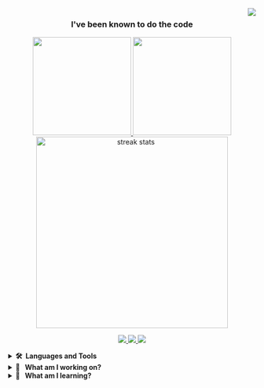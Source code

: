 <img align="right" src="https://visitor-badge.laobi.icu/badge?page_id=jetjacobs.jetjacobs" />

<h3 align="center">I've been known to do the code</h3> 

<p align="center">
	<a href="https://github.com/jetjacobs">
	  <img height=200 src="https://github-readme-stats.vercel.app/api?username=jetjacobs&show_icons=true&theme=onedark" />
	</a>
	<a href="https://github.com/jetjacobs">
	  <img height=200 src="https://github-readme-stats.vercel.app/api/top-langs/?username=jetjacobs&layout=donut&langs_count=8&card_width=320" />
	</a>
	<img width=390 align="center" src="https://streak-stats.demolab.com?user=JetJacobs&theme=onedark&border_radius=10" alt="streak stats"/>
</p>

<p align="center"> 
  <a href="mailto:jetjacobs@alumni.iastate.edu">
    <img src="https://img.shields.io/badge/Gmail-333333?style=for-the-badge&logo=gmail&logoColor=red" />
  </a>
  <a href="https://linkedin.com/in/jetjacobs" target="_blank">
    <img src="https://img.shields.io/badge/LinkedIn-0077B5?style=for-the-badge&logo=linkedin&logoColor=white" target="_blank" />
  </a>
  <a href="https://jetjacobs.github.io" target="_blank">
     <img src="https://img.shields.io/badge/Portfolio-FF5722?style=for-the-badge&logo=todoist&logoColor=white" target="_blank" /> <!-- sqlite, safari, google-chrome are other good icon options -->
  </a>
</p>


<!-- 🔗 &nbsp;**Connect with me**
<p align="left">
<a href="https://dev.to/gautamkrishnar" target="blank"><img align="center" src="https://cdn.jsdelivr.net/npm/simple-icons@3.0.1/icons/dev-dot-to.svg" alt="gautamkrishnar" height="30" width="40" /></a>
<a href="https://twitter.com/gautamkrishnar" target="blank"><img align="center" src="https://raw.githubusercontent.com/rahuldkjain/github-profile-readme-generator/master/src/images/icons/Social/twitter.svg" alt="gautamkrishnar" height="30" width="40" /></a>
<a href="https://linkedin.com/in/gautamkrishnar" target="blank"><img align="center" src="https://raw.githubusercontent.com/rahuldkjain/github-profile-readme-generator/master/src/images/icons/Social/linked-in-alt.svg" alt="gautamkrishnar" height="30" width="40" /></a>
<a href="https://stackoverflow.com/users/4214976" target="blank"><img align="center" src="https://raw.githubusercontent.com/rahuldkjain/github-profile-readme-generator/master/src/images/icons/Social/stack-overflow.svg" alt="4214976" height="30" width="40" /></a>
<a href="https://instagram.com/gautamkrishnar" target="blank"><img align="center" src="https://raw.githubusercontent.com/rahuldkjain/github-profile-readme-generator/master/src/images/icons/Social/instagram.svg" alt="gautamkrishnar" height="30" width="40" /></a> ![Manjaro](https://img.shields.io/badge/Manjaro-35BF5C?style=for-the-badge&logo=Manjaro&logoColor=white)
![Visual Studio Code](https://img.shields.io/badge/Visual%20Studio%20Code-0078d7.svg?style=for-the-badge&logo=visual-studio-code&logoColor=white)
![Docker](https://img.shields.io/badge/docker-%230db7ed.svg?style=for-the-badge&logo=docker&logoColor=white)
![MongoDB](https://img.shields.io/badge/MongoDB-%234ea94b.svg?style=for-the-badge&logo=mongodb&logoColor=white)
![Express.js](https://img.shields.io/badge/express.js-%23404d59.svg?style=for-the-badge&logo=express&logoColor=%2361DAFB)
![React](https://img.shields.io/badge/react-%2320232a.svg?style=for-the-badge&logo=react&logoColor=%2361DAFB)
![NodeJS](https://img.shields.io/badge/node.js-6DA55F?style=for-the-badge&logo=node.js&logoColor=white)
![Go](https://img.shields.io/badge/go-%2300ADD8.svg?style=for-the-badge&logo=go&logoColor=white) -->


<details>
  <summary><b>🛠️&nbsp;&nbsp;Languages&nbsp;and&nbsp;Tools</b></summary>
  <br/>
  <p align="left">
	  <img src="https://img.shields.io/badge/Manjaro-35BF5C?style=for-the-badge&logo=Manjaro&logoColor=white"/>
	  <img src="https://img.shields.io/badge/Visual%20Studio%20Code-0078d7.svg?style=for-the-badge&logo=visual-studio-code&logoColor=white"/>
	  <img src="https://img.shields.io/badge/docker-%230db7ed.svg?style=for-the-badge&logo=docker&logoColor=white"/>
  </p>
  <p>
	<img src="https://img.shields.io/badge/MongoDB-%234ea94b.svg?style=for-the-badge&logo=mongodb&logoColor=white)"/>
	<img src="https://img.shields.io/badge/express.js-%23404d59.svg?style=for-the-badge&logo=express&logoColor=%2361DAFB"/>
	<img src="https://img.shields.io/badge/react-%2320232a.svg?style=for-the-badge&logo=react&logoColor=%2361DAFB"/>
	<img src="https://img.shields.io/badge/node.js-6DA55F?style=for-the-badge&logo=node.js&logoColor=white"/>
	<img src="https://img.shields.io/badge/go-%2300ADD8.svg?style=for-the-badge&logo=go&logoColor=white"/>
  </p>
</details>

<details>
	<summary><b>🔭 &nbsp;&nbsp;What&nbsp;am&nbsp;I&nbsp;working&nbsp;on?</b></summary>
	<br/>
	<ul>
		<li>Telerad - Biokinemetrics</li>
		<li>A IOT management app with accounts and real time data collection using MQTT</li>
		<li>A webhook library</li>
		<li>A machine learning expiriment with placments of POI on medical images</li>
	</ul>
</details>

<details>
	<summary><b>🌱 &nbsp;&nbsp;What&nbsp;am&nbsp;I&nbsp;learning?</b></summary>
	<br/>
	I have been drawn to machine learning as a way of taking large data sets (in my case medical images) and drawing meaningful conclusions from it. As of now this and IoT systems are my two main areas of interest.
</details>
